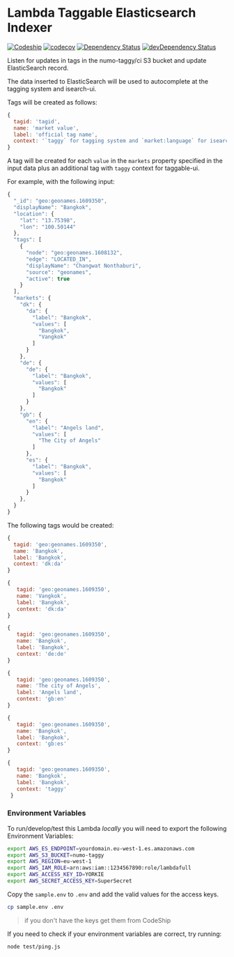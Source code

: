 # Lambda Taggable Elasticsearch Indexer

[![Codeship](https://img.shields.io/codeship/a7841560-f843-0133-b116-52282068b433.svg)](https://codeship.com/projects/150886)
[![codecov](https://codecov.io/gh/numo-labs/lambda-taggable-elasticsearch-indexer/branch/master/graph/badge.svg)](https://codecov.io/gh/numo-labs/lambda-taggable-elasticsearch-indexer)
[![Dependency Status](https://david-dm.org/numo-labs/lambda-taggable-elasticsearch-indexer.svg)](https://david-dm.org/numo-labs/lambda-taggable-elasticsearch-indexer)
[![devDependency Status](https://david-dm.org/numo-labs/lambda-taggable-elasticsearch-indexer/dev-status.svg)](https://david-dm.org/numo-labs/lambda-taggable-elasticsearch-indexer#info=devDependencies)


Listen for updates in tags in the numo-taggy/ci S3 bucket and update ElasticSearch record.

The data inserted to ElasticSearch will be used to autocomplete at the tagging system and isearch-ui.

Tags will be created as follows:
```js
{
  tagid: 'tagid',
  name: 'market value',
  label: 'official tag name',
  context: '`taggy` for tagging system and `market:language` for isearch-ui'
}
```
A tag will be created for each `value` in the `markets` property specified in the input data plus an additional tag with `taggy` context
for taggable-ui.

For example, with the following input:
```js
{
  "_id": "geo:geonames.1609350",
  "displayName": "Bangkok",
  "location": {
    "lat": "13.75398",
    "lon": "100.50144"
  },
  "tags": [
    {
      "node": "geo:geonames.1608132",
      "edge": "LOCATED_IN",
      "displayName": "Changwat Nonthaburi",
      "source": "geonames",
      "active": true
    }
  ],
  "markets": {
    "dk": {
      "da": {
        "label": "Bangkok",
        "values": [
          "Bangkok",
          "Vangkok"
        ]
      }
    },
    "de": {
      "de": {
        "label": "Bangkok",
        "values": [
          "Bangkok"
        ]
      }
    },
    "gb": {
      "en": {
        "label": "Angels land",
        "values": [
          "The City of Angels"
        ]
      },
      "es": {
        "label": "Bangkok",
        "values": [
          "Bangkok"
        ]
      }
    },
  }
}
 ```

 The following tags would be created:
 ```js
 {
   tagid: 'geo:geonames.1609350',
   name: 'Bangkok',
   label: 'Bangkok',
   context: 'dk:da'
 }

 {
    tagid: 'geo:geonames.1609350',
    name: 'Vangkok',
    label: 'Bangkok',
    context: 'dk:da'
 }

 {
    tagid: 'geo:geonames.1609350',
    name: 'Bangkok',
    label: 'Bangkok',
    context: 'de:de'
 }

 {
    tagid: 'geo:geonames.1609350',
    name: 'The city of Angels',
    label: 'Angels land',
    context: 'gb:en'
 }

 {
    tagid: 'geo:geonames.1609350',
    name: 'Bangkok',
    label: 'Bangkok',
    context: 'gb:es'
 }

 {
    tagid: 'geo:geonames.1609350',
    name: 'Bangkok',
    label: 'Bangkok',
    context: 'taggy'
  }

 ```

### Environment Variables

To run/develop/test this Lambda *locally* you will need to
export the following Environment Variables:

 ```sh
export AWS_ES_ENDPOINT=yourdomain.eu-west-1.es.amazonaws.com
export AWS_S3_BUCKET=numo-taggy
export AWS_REGION=eu-west-1
export AWS_IAM_ROLE=arn:aws:iam::1234567890:role/lambdafull
export AWS_ACCESS_KEY_ID=YORKIE
export AWS_SECRET_ACCESS_KEY=SuperSecret
 ```

Copy the `sample.env` to `.env` and add the valid values for the access keys.

```sh
cp sample.env .env
```
> if you don't have the keys get them from CodeShip

If you need to check if your environment variables are correct, try running:
```sh
node test/ping.js
```
